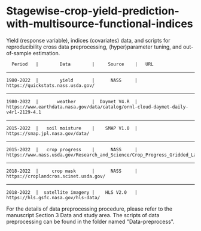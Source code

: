 # Stagewise-crop-yield-prediction-with-multisource-functional-indices
Yield (response variable), indices (covariates) data, and scripts for reproducibility cross data preprocessing, (hyper)parameter tuning, and out-of-sample estimation.


      Period   |        Data        |     Source    |   URL   
_____________________________________________________________________________________________________________________________________________
    1980-2022  |        yield       |      NASS     |  https://quickstats.nass.usda.gov/
_____________________________________________________________________________________________________________________________________________
    1980-2022  |       weather      |  Daymet V4.R  |  https://www.earthdata.nasa.gov/data/catalog/ornl-cloud-daymet-daily-v4r1-2129-4.1
_____________________________________________________________________________________________________________________________________________
    2015-2022  |   soil moisture    |    SMAP V1.0  |  https://smap.jpl.nasa.gov/data/
_____________________________________________________________________________________________________________________________________________
    2015-2022  |   crop progress    |      NASS     |  https://www.nass.usda.gov/Research_and_Science/Crop_Progress_Gridded_Layers/index.php
_____________________________________________________________________________________________________________________________________________
    2018-2022  |     crop mask      |      NASS     |  https://croplandcros.scinet.usda.gov/
_____________________________________________________________________________________________________________________________________________
    2018-2022  |  satellite imagery |    HLS V2.0   |  https://hls.gsfc.nasa.gov/hls-data/

For the details of data preprocessing procedure, please refer to the manuscript Section 3 Data and study area. The scripts of data preprocessing can be found in the folder named "Data-preprocess".
